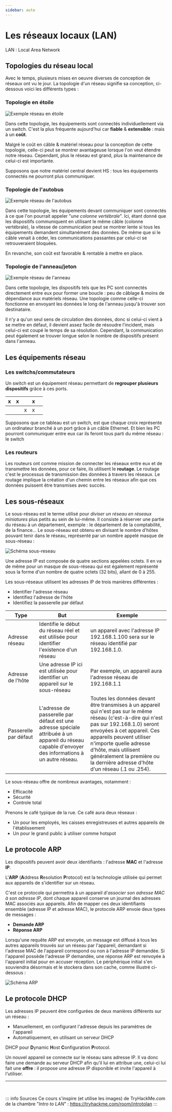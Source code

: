 ```yaml
---
sidebar: auto
---
```

# Les réseaux locaux (LAN) 
<Badge type="tip" text="Rédigé le 13/03/2024" />

LAN : Local Area Network

## Topologies du réseau local

Avec le temps, plusieurs mises en oeuvre diverses de conception de réseaux ont vu le jour. La topologie d'un réseau signifie sa conception, ci-dessous voici les différents types :

### Topologie en étoile

![Exemple réseau en étoile](./img/etoile.png)

Dans cette topologie, les équipements sont connectés individuellement via un switch.  C'est la plus fréquente aujourd'hui car **fiable** & **extensible** : mais à un **coût**.

Malgré le coût en câble & matériel réseau pour la conception de cette topologie, celle-ci peut se montrer avantageuse lorsque l'on veut étendre notre réseau. Cependant, plus le réseau est grand, plus la maintenance de celui-ci est importante.

Supposons que notre matériel central devient HS : tous les équipements connectés ne pourront plus communiquer.

### Topologie de l'autobus

![Exemple réseau de l'autobus](./img/autobus.png)

Dans cette topologie, les équipements devant communiquer sont connectés à ce que l'on pourrait appeler "*une colonne vertébrale*". Ici, étant donné que les dispositifs communiquent en utilisant le même câble (colonne vertébrale), la vitesse de communication peut se montrer lente si tous les équipements demandent simultanément des données. De même que si le câble venait à céder, les communications passantes par celui-ci se retrouveraient bloquées.

En revanche, son coût est favorable & rentable à mettre en place.

### Topologie de l'anneau/jeton

![Exemple réseau de l'anneau](./img/anneau.png)

Dans cette topologie, les dispositifs tels que les PC sont connectés directement entre eux pour former une boucle : peu de câblage & moins de dépendance aux matériels réseau.
Une topologie comme celle-ci fonctionne en envoyant les données le long de l'anneau jusqu'à trouver son destinataire.

Il n'y a qu'un seul sens de circulation des données, donc si celui-ci vient à se mettre en défaut, il devient assez facile de résoudre l'incident, mais celui-ci est coupé le temps de sa résolution. Cependant, la communication peut également se trouver longue selon le nombre de dispositifs présent dans l'anneau.

## Les équipements réseau

### Les switchs/commutateurs

Un switch est un équipement réseau permettant de **regrouper plusieurs dispositifs** grâce à ces ports.

|  x | x  |   | x  |   |
|---|---|---|---|---|
|   |   | x  | x  |   |

Supposons que ce tableau est un switch, est que chaque croix représente un ordinateur branché à un port grâce à un câble Ethernet.
Et bien les PC pourront communiquer entre eux car ils feront tous parti du même réseau : le switch

### Les routeurs

Les routeurs ont comme mission de connecter les réseaux entre eux et de transmettre les données, pour ce faire, ils utilisent le **routage**.
Le routage c'est le processus de transmission des données à travers les réseaux. Le routage implique la création d'un chemin entre les réseaux afin que ces données puissent être transmises avec succès.

## Les sous-réseaux

 Le sous-réseau est le terme utilisé pour *diviser un réseau en réseaux miniatures* plus petits au sein de lui-même. Il consiste à réserver une partie du réseau à un département, exemple : le département de la comptabilité, de la finance...
 Le sous-réseau est obtenu en divisant le nombre d'hôtes pouvant tenir dans le réseau, représenté par un nombre appelé masque de sous-réseau :

 ![Schéma sous-reseau](./img/sous-reseau.png)

Une adresse IP est composée de quatre sections appelées octets. Il en va de même pour un masque de sous-réseau qui est également représenté sous la forme d'un nombre de quatre octets (32 bits), allant de 0 à 255.

Les sous-réseaux utilisent les adresses IP de trois manières différentes :
* Identifier l'adresse réseau
* Identifiez l'adresse de l'hôte
* Identifiez la passerelle par défaut

|    Type       |                                           But                                       |                                          Exemple                                 |
|---------------|-------------------------------------------------------------------------------------|-----------------------------------------------------------------------------------|
|Adresse réseau | Identifie le début du réseau réel et est utilisée pour identifier l'existence d'un réseau | un appareil avec l'adresse IP 192.168.1.100 sera sur le réseau identifié par 192.168.1.0.
|Adresse de l'hôte | Une adresse IP ici est utilisée pour identifier un appareil sur le sous-réseau | Par exemple, un appareil aura l'adresse réseau de 192.168.1.1
|Passerelle par défaut | L'adresse de passerelle par défaut est une adresse spéciale attribuée à un appareil du réseau capable d'envoyer des informations à un autre réseau. | Toutes les données devant être transmises à un appareil qui n'est pas sur le même réseau (c'est-à-dire qui n'est pas sur 192.168.1.0) seront envoyées à cet appareil. Ces appareils peuvent utiliser n'importe quelle adresse d'hôte, mais utilisent généralement la première ou la dernière adresse d'hôte d'un réseau (.1 ou .254).


Le sous-réseau offre de nombreux avantages, notamment :
* Efficacité
* Sécurité
* Controle total

Prenons le café typique de la rue. Ce café aura deux réseaux :
* Un pour les employés, les caisses enregistreuses et autres appareils de l'établissement
* Un pour le grand public à utiliser comme hotspot

## Le protocole ARP

Les dispositifs peuvent avoir deux identifiants : l'adresse **MAC** et l'adresse **IP**.

L'**ARP** (**A**ddress **R**esolution **P**rotocol) est la technologie utilisée qui permet aux appareils de s'identifier sur un réseau.

C'est ce protocole qui permettra à un appareil d'*associer son adresse MAC à son adresse IP*, dont chaque appareil conserve un journal des adresses MAC associés aux appareils.
Afin de mapper ces deux identifiants ensemble (adresse IP et adresse MAC), le protocole ARP envoie deux types de messages :
* **Demande ARP**
* **Réponse ARP**

Lorsqu'une requête ARP est envoyée, un message est diffusé à tous les autres appareils trouvés sur un réseau par l'appareil, demandant si l'adresse MAC de l'appareil correspond ou non à l'adresse IP demandée. Si l'appareil possède l'adresse IP demandée, une réponse ARP est renvoyée à l'appareil initial pour en accuser réception. Le périphérique initial s'en souviendra désormais et le stockera dans son cache, comme illustré ci-dessous :

![Schéma ARP](./img/arp.png)

## Le protocole DHCP

Les adresses IP peuvent être configurées de deux manières différents sur un réseau :
* Manuellement, en configurant l'adresse depuis les paramètres de l'appareil
* Automatiquement, en utilisant un serveur DHCP

DHCP pour **D**ynamic **H**ost **C**onfiguration **P**rotocol.

Un nouvel appareil se connecte sur le réseau sans adresse IP. Il va donc faire une demande au serveur DHCP afin qu'il lui en attribue une, celui-ci lui fait une **offre** : il propose une adresse IP disponible et invite l'appareil à l'utiliser.





















<hr>
<br>

::: info Sources
Ce cours s'inspire (et utilise les images) de TryHackMe.com de la chambre "*Intro to LAN*" :
https://tryhackme.com/room/introtolan
:::